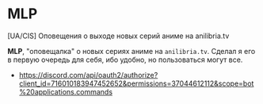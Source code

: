 # MLP
[UA/CIS] Оповещения о выходе новых серий аниме на anilibria.tv

**MLP**, "оповещалка" о новых сериях аниме на `anilibria.tv`.
Сделал я его в первую очередь для себя, ибо удобно, но пользоваться могут все.

- https://discord.com/api/oauth2/authorize?client_id=716010183947452652&permissions=37044612112&scope=bot%20applications.commands
